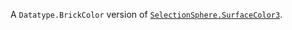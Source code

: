 A `Datatype.BrickColor` version of [`SelectionSphere.SurfaceColor3`](https://create.roblox.com/docs/reference/engine/classes/SelectionSphere#SurfaceColor3).